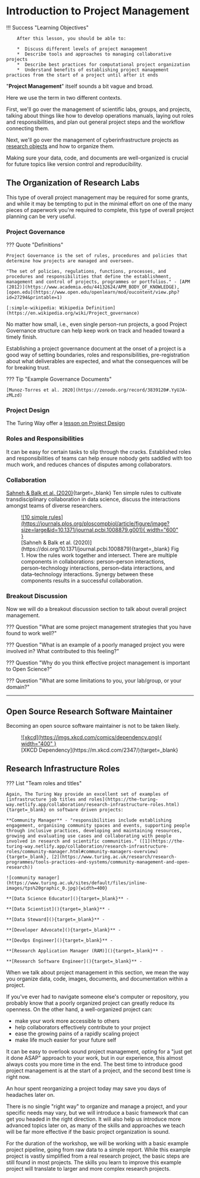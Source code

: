 # Introduction to Project Management

!!! Success "Learning Objectives"
        
        After this lesson, you should be able to:

        *  Discuss different levels of project management
        *  Describe tools and approaches to managing collaborative projects
        *  Describe best practices for computational project organization
        *  Understand benefits of establishing project management practices from the start of a project until after it ends

"**Project Management**" itself sounds a bit vague and broad. 

Here we use the term in two different contexts.

First, we'll go over the management of scientific labs, groups, and projects, talking about things like how to develop operations manuals, laying out roles and responsibilities, and plan out general project steps and the workflow connecting them. 

Next, we'll go over the management of cyberinfrastructure projects as [research objects](https://en.wikipedia.org/wiki/Research_Object) and how to organize them. 

Making sure your data, code, and documents are well-organized is crucial for future topics like version control and reproducibility.

## The Organization of Research Labs

This type of overall project management may be required for some grants, and while it may be tempting to put in the minimal effort on one of the many pieces of paperwork you're required to complete, this type of overall project planning can be very useful. 

### Project Governance 

??? Quote "Definitions"

    Project Governance is the set of rules, procedures and policies that determine how projects are managed and overseen.

    "The set of policies, regulations, functions, processes, and procedures and responsibilities that define the establishment, management and control of projects, programmes or portfolios." - [APM (2012)](https://www.academia.edu/44132624/APM_BODY_OF_KNOWLEDGE), [open.edu](https://www.open.edu/openlearn/mod/oucontent/view.php?id=27294&printable=1)

    [:simple-wikipedia: Wikipedia Definition](https://en.wikipedia.org/wiki/Project_governance)

No matter how small, i.e., even single person-run projects, a good Project Governance structure can help keep work on track and headed toward a timely finish.

Establishing a project governance document at the onset of a project is a good way of setting boundaries, roles and responsibilities, pre-registration about what deliverables are expected, and what the consequences will be for breaking trust.

??? Tip "Example Governance Documents"

    [Munoz-Torres et al. 2020](https://zenodo.org/record/3839120#.YyUJA-zMLzd)

### Project Design

The Turing Way offer a [lesson on Project Design](https://the-turing-way.netlify.app/project-design/project-design.html)

### Roles and Responsibilities

It can be easy for certain tasks to slip through the cracks. Established roles and responsibilities of teams can help ensure nobody gets saddled with too much work, and reduces chances of disputes among collaborators.

### Collaboration

[Sahneh & Balk et al. (2020)](https://doi.org/10.1371/journal.pcbi.1008879){target=_blank} Ten simple rules to cultivate transdisciplinary collaboration in data science, discuss the interactions amongst teams of diverse researchers.

<figure markdown>
  <a href="https://doi.org/10.1371/journal.pcbi.1008879" target="blank" rel="10 simple rules">![10 simple rules](https://journals.plos.org/ploscompbiol/article/figure/image?size=large&id=10.1371/journal.pcbi.1008879.g001){ width="600" } </a>
    <figcaption> [Sahneh & Balk et al. (2020)](https://doi.org/10.1371/journal.pcbi.1008879){target=_blank} Fig 1. How the rules work together and intersect. There are multiple components in collaborations: person–person interactions, person–technology interactions, person–data interactions, and data–technology interactions. Synergy between these components results in a successful collaboration. </figcaption>
</figure>


### Breakout Discussion

Now we will do a breakout discussion section to talk about overall project management.

??? Question "What are some project management strategies that you have found to work well?"

??? Question "What is an example of a poorly managed project you were involved in? What contributed to this feeling?"

??? Question "Why do you think effective project management is important to Open Science?"

??? Question "What are some limitations to you, your lab/group, or your domain?"

---

## Open Source Research Software Maintainer

Becoming an open source software maintainer is not to be taken likely.

<figure markdown>
  <a href="https://m.xkcd.com/2347/" target="blank" rel="xkcd">![xkcd](https://imgs.xkcd.com/comics/dependency.png){ width="400" } </a>
    <figcaption> [XKCD Dependency](https://m.xkcd.com/2347/){target=_blank} </figcaption>
</figure>

## Research Infrastructure Roles

??? List "Team roles and titles"

    Again, The Turing Way provide an excellent set of examples of [infrastructure job titles and roles](https://the-turing-way.netlify.app/collaboration/research-infrastructure-roles.html){target=_blank} on software driven projects:

    **Community Manager** - "responsibilities include establishing engagement, organising community spaces and events, supporting people through inclusive practices, developing and maintaining resources, growing and evaluating use cases and collaborating with people involved in research and scientific communities." ([1](https://the-turing-way.netlify.app/collaboration/research-infrastructure-roles/community-manager.html#community-managers-overview){target=_blank}, [2](https://www.turing.ac.uk/research/research-programmes/tools-practices-and-systems/community-management-and-open-research))

    ![community manager](https://www.turing.ac.uk/sites/default/files/inline-images/tps%20graphic_0.jpg){width=400}

    **[Data Science Educator](){target=_blank}** - 

    **[Data Scientist](){target=_blank}** - 

    **[Data Steward](){target=_blank}** - 

    **[Developer Advocate](){target=_blank}** - 

    **[DevOps Engineer](){target=_blank}** - 

    **[Research Application Manager (RAM)](){target=_blank}** - 

    **[Research Software Engineer](){target=_blank}** - 



When we talk about project management in this section, we mean the way you organize data, code, images, documents, and documentation within a project. 

If you've ever had to navigate someone else's computer or repository, you probably know that a poorly organized project can greatly reduce its openness. On the other hand, a well-organized project can:

-   make your work more accessible to others
-   help collaborators effectively contribute to your project
-   ease the growing pains of a rapidly scaling project
-   make life much easier for your future self

It can be easy to overlook sound project management, opting for a "just get it done ASAP" approach to your work, but in our experience, this almost always costs you more time in the end. The best time to introduce good project management is at the start of a project, and the second best time is right now. 

An hour spent reorganizing a project today may save you days of headaches later on.

There is no single "right way" to organize and manage a project, and your specific needs may vary, but we will introduce a basic framework that can get you headed in the right direction. It will also help us introduce more advanced topics later on, as many of the skills and approaches we teach will be far more effective if the basic project organization is sound.

For the duration of the workshop, we will be working with a basic example project pipeline, going from raw data to a simple report. While this example project is vastly simplified from a real research project, the basic steps are still found in most projects. The skills you learn to improve this example project will translate to larger and more complex research projects.


